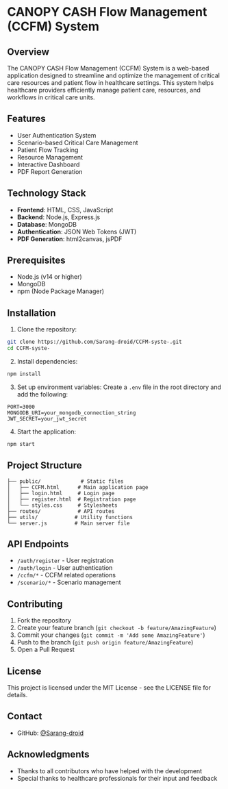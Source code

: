 # CANOPY CASH  Flow Management (CCFM) System

## Overview
The CANOPY CASH Flow Management (CCFM) System is a web-based application designed to streamline and optimize the management of critical care resources and patient flow in healthcare settings. This system helps healthcare providers efficiently manage patient care, resources, and workflows in critical care units.

## Features
- User Authentication System
- Scenario-based Critical Care Management
- Patient Flow Tracking
- Resource Management
- Interactive Dashboard
- PDF Report Generation

## Technology Stack
- **Frontend**: HTML, CSS, JavaScript
- **Backend**: Node.js, Express.js
- **Database**: MongoDB
- **Authentication**: JSON Web Tokens (JWT)
- **PDF Generation**: html2canvas, jsPDF

## Prerequisites
- Node.js (v14 or higher)
- MongoDB
- npm (Node Package Manager)

## Installation

1. Clone the repository:
```bash
git clone https://github.com/Sarang-droid/CCFM-syste-.git
cd CCFM-syste-
```

2. Install dependencies:
```bash
npm install
```

3. Set up environment variables:
Create a `.env` file in the root directory and add the following:
```
PORT=3000
MONGODB_URI=your_mongodb_connection_string
JWT_SECRET=your_jwt_secret
```

4. Start the application:
```bash
npm start
```

## Project Structure
```
├── public/             # Static files
│   ├── CCFM.html      # Main application page
│   ├── login.html     # Login page
│   ├── register.html  # Registration page
│   └── styles.css     # Stylesheets
├── routes/            # API routes
├── utils/            # Utility functions
└── server.js         # Main server file
```

## API Endpoints
- `/auth/register` - User registration
- `/auth/login` - User authentication
- `/ccfm/*` - CCFM related operations
- `/scenario/*` - Scenario management

## Contributing
1. Fork the repository
2. Create your feature branch (`git checkout -b feature/AmazingFeature`)
3. Commit your changes (`git commit -m 'Add some AmazingFeature'`)
4. Push to the branch (`git push origin feature/AmazingFeature`)
5. Open a Pull Request

## License
This project is licensed under the MIT License - see the LICENSE file for details.

## Contact
- GitHub: [@Sarang-droid](https://github.com/Sarang-droid)

## Acknowledgments
- Thanks to all contributors who have helped with the development
- Special thanks to healthcare professionals for their input and feedback 
